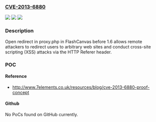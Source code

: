 ### [CVE-2013-6880](https://cve.mitre.org/cgi-bin/cvename.cgi?name=CVE-2013-6880)
![](https://img.shields.io/static/v1?label=Product&message=n%2Fa&color=blue)
![](https://img.shields.io/static/v1?label=Version&message=n%2Fa&color=blue)
![](https://img.shields.io/static/v1?label=Vulnerability&message=n%2Fa&color=brighgreen)

### Description

Open redirect in proxy.php in FlashCanvas before 1.6 allows remote attackers to redirect users to arbitrary web sites and conduct cross-site scripting (XSS) attacks via the HTTP Referer header.

### POC

#### Reference
- http://www.7elements.co.uk/resources/blog/cve-2013-6880-proof-concept

#### Github
No PoCs found on GitHub currently.

